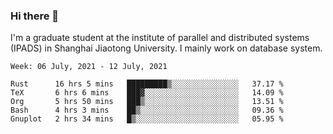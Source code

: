 ### Hi there 👋

I'm a graduate student at the institute of parallel and distributed systems (IPADS) in Shanghai Jiaotong University. I mainly work on database system.

<!--START_SECTION:waka-->
```text
Week: 06 July, 2021 - 12 July, 2021

Rust      16 hrs 5 mins   █████████▒░░░░░░░░░░░░░░░   37.17 % 
TeX       6 hrs 6 mins    ███▓░░░░░░░░░░░░░░░░░░░░░   14.09 % 
Org       5 hrs 50 mins   ███▒░░░░░░░░░░░░░░░░░░░░░   13.51 % 
Bash      4 hrs 3 mins    ██▒░░░░░░░░░░░░░░░░░░░░░░   09.36 % 
Gnuplot   2 hrs 34 mins   █▒░░░░░░░░░░░░░░░░░░░░░░░   05.95 % 
```
<!--END_SECTION:waka-->

<!--
**yqmmm/yqmmm** is a ✨ _special_ ✨ repository because its `README.md` (this file) appears on your GitHub profile.

Here are some ideas to get you started:

- 🔭 I’m currently working on ...
- 🌱 I’m currently learning ...
- 👯 I’m looking to collaborate on ...
- 🤔 I’m looking for help with ...
- 💬 Ask me about ...
- 📫 How to reach me: ...
- 😄 Pronouns: ...
- ⚡ Fun fact: ...
-->
